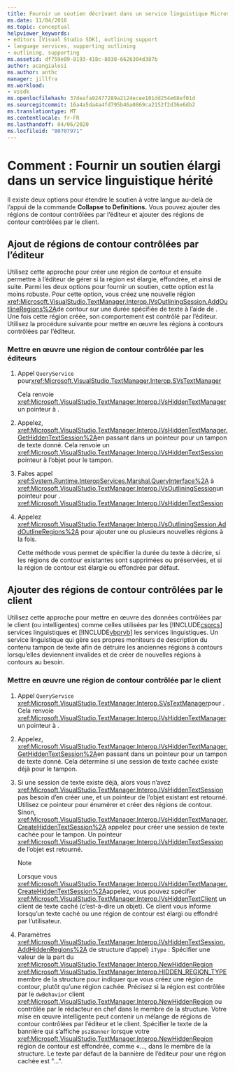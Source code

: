 ```yaml
---
title: Fournir un soutien décrivant dans un service linguistique Microsoft Docs
ms.date: 11/04/2016
ms.topic: conceptual
helpviewer_keywords:
- editors [Visual Studio SDK], outlining support
- language services, supporting outlining
- outlining, supporting
ms.assetid: df759e89-8193-418c-8038-6626304d387b
author: acangialosi
ms.author: anthc
manager: jillfra
ms.workload:
- vssdk
ms.openlocfilehash: 37deafa92477289a2124ecee101dd254e68ef01d
ms.sourcegitcommit: 16a4a5da4a4fd795b46a0869ca2152f2d36e6db2
ms.translationtype: MT
ms.contentlocale: fr-FR
ms.lasthandoff: 04/06/2020
ms.locfileid: "80707971"
---
```

# <a name="how-to-provide-expanded-outlining-support-in-a-legacy-language-service"></a>Comment : Fournir un soutien élargi dans un service linguistique hérité
Il existe deux options pour étendre le soutien à votre langue au-delà de l’appui de la commande **Collapse to Definitions.** Vous pouvez ajouter des régions de contour contrôlées par l’éditeur et ajouter des régions de contour contrôlées par le client.

## <a name="adding-editor-controlled-outline-regions"></a>Ajout de régions de contour contrôlées par l’éditeur
 Utilisez cette approche pour créer une région de contour et ensuite permettre à l’éditeur de gérer si la région est élargie, effondrée, et ainsi de suite. Parmi les deux options pour fournir un soutien, cette option est la moins robuste. Pour cette option, vous créez une nouvelle région <xref:Microsoft.VisualStudio.TextManager.Interop.IVsOutliningSession.AddOutlineRegions%2A>de contour sur une durée spécifiée de texte à l’aide de . Une fois cette région créée, son comportement est contrôlé par l’éditeur. Utilisez la procédure suivante pour mettre en œuvre les régions à contours contrôlées par l’éditeur.

### <a name="to-implement-an-editor-controlled-outline-region"></a>Mettre en œuvre une région de contour contrôlée par les éditeurs

1. Appel `QueryService` pour<xref:Microsoft.VisualStudio.TextManager.Interop.SVsTextManager>

     Cela renvoie <xref:Microsoft.VisualStudio.TextManager.Interop.IVsHiddenTextManager>un pointeur à .

2. Appelez, <xref:Microsoft.VisualStudio.TextManager.Interop.IVsHiddenTextManager.GetHiddenTextSession%2A>en passant dans un pointeur pour un tampon de texte donné. Cela renvoie un <xref:Microsoft.VisualStudio.TextManager.Interop.IVsHiddenTextSession> pointeur à l’objet pour le tampon.

3. Faites appel <xref:System.Runtime.InteropServices.Marshal.QueryInterface%2A> à <xref:Microsoft.VisualStudio.TextManager.Interop.IVsOutliningSession>un pointeur pour . <xref:Microsoft.VisualStudio.TextManager.Interop.IVsHiddenTextSession>

4. Appelez <xref:Microsoft.VisualStudio.TextManager.Interop.IVsOutliningSession.AddOutlineRegions%2A> pour ajouter une ou plusieurs nouvelles régions à la fois.

     Cette méthode vous permet de spécifier la durée du texte à décrire, si les régions de contour existantes sont supprimées ou préservées, et si la région de contour est élargie ou effondrée par défaut.

## <a name="add-client-controlled-outline-regions"></a>Ajouter des régions de contour contrôlées par le client
 Utilisez cette approche pour mettre en œuvre des données contrôlées par le client (ou intelligentes) comme celles utilisées par les [!INCLUDE[csprcs](../../data-tools/includes/csprcs_md.md)] services linguistiques et [!INCLUDE[vbprvb](../../code-quality/includes/vbprvb_md.md)] les services linguistiques. Un service linguistique qui gère ses propres moniteurs de description du contenu tampon de texte afin de détruire les anciennes régions à contours lorsqu’elles deviennent invalides et de créer de nouvelles régions à contours au besoin.

### <a name="to-implement-a-client-controlled-outline-region"></a>Mettre en œuvre une région de contour contrôlée par le client

1. Appel `QueryService` <xref:Microsoft.VisualStudio.TextManager.Interop.SVsTextManager>pour . Cela renvoie <xref:Microsoft.VisualStudio.TextManager.Interop.IVsHiddenTextManager>un pointeur à .

2. Appelez, <xref:Microsoft.VisualStudio.TextManager.Interop.IVsHiddenTextManager.GetHiddenTextSession%2A>en passant dans un pointeur pour un tampon de texte donné. Cela détermine si une session de texte cachée existe déjà pour le tampon.

3. Si une session de texte existe déjà, alors vous n’avez <xref:Microsoft.VisualStudio.TextManager.Interop.IVsHiddenTextSession> pas besoin d’en créer une, et un pointeur de l’objet existant est retourné. Utilisez ce pointeur pour énumérer et créer des régions de contour. Sinon, <xref:Microsoft.VisualStudio.TextManager.Interop.IVsHiddenTextManager.CreateHiddenTextSession%2A> appelez pour créer une session de texte cachée pour le tampon. Un pointeur <xref:Microsoft.VisualStudio.TextManager.Interop.IVsHiddenTextSession> de l’objet est retourné.

    > [!NOTE]
    > Lorsque vous <xref:Microsoft.VisualStudio.TextManager.Interop.IVsHiddenTextManager.CreateHiddenTextSession%2A>appelez, vous pouvez spécifier <xref:Microsoft.VisualStudio.TextManager.Interop.IVsHiddenTextClient> un client de texte caché (c’est-à-dire un objet). Ce client vous informe lorsqu’un texte caché ou une région de contour est élargi ou effondré par l’utilisateur.

4. Paramètres <xref:Microsoft.VisualStudio.TextManager.Interop.IVsHiddenTextSession.AddHiddenRegions%2A> de structure d’appel) `iType` : Spécifier une valeur de la part du <xref:Microsoft.VisualStudio.TextManager.Interop.NewHiddenRegion> <xref:Microsoft.VisualStudio.TextManager.Interop.HIDDEN_REGION_TYPE> membre de la structure pour indiquer que vous créez une région de contour, plutôt qu’une région cachée. Précisez si la région est contrôlée par le `dwBehavior` client <xref:Microsoft.VisualStudio.TextManager.Interop.NewHiddenRegion> ou contrôlée par le rédacteur en chef dans le membre de la structure. Votre mise en œuvre intelligente peut contenir un mélange de régions de contour contrôlées par l’éditeur et le client. Spécifier le texte de la bannière qui s’affiche `pszBanner` lorsque votre <xref:Microsoft.VisualStudio.TextManager.Interop.NewHiddenRegion> région de contour est effondrée, comme «..., dans le membre de la structure. Le texte par défaut de la bannière de l’éditeur pour une région cachée est "...".
